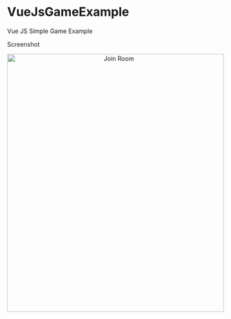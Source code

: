 # VueJsGameExample
Vue JS Simple Game Example

Screenshot

<p align="center">
<img width="100%" height="600px" title="Join Room" src="http://i66.tinypic.com/rjgtgp.jpg">
</p>
